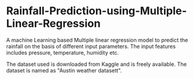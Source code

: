 # Rainfall-Prediction-using-Multiple-Linear-Regression

A machine Learning based Multiple linear regression model to predict the rainfall on the basis of different input parameters. The input features includes pressure, temperature, humidity etc.

The dataset used is downloaded from Kaggle and is freely available. The dataset is named as "Austin weather datasett".
